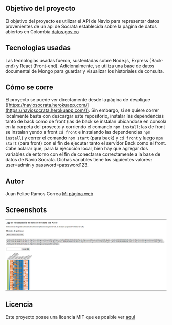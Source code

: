 ## Objetivo del proyecto
El objetivo del proyecto es utilizar el API de Navio para representar datos provenientes de un api de Socrata establecida sobre la página de datos abiertos en Colombia [datos.gov.co](http://datos.gov.co)
## Tecnologías usadas
Las tecnologías usadas fueron, sustentadas sobre Node.js, Express (Back-end) y React (Front-end). Adicionalmente, se utiliza una base de datos documental de Mongo para guardar y visualizar los historiales de consulta.
## Cómo se corre
El proyecto se puede ver directamente desde la página de despligue ([https://naviosocrata.herokuapp.com/](https://naviosocrata.herokuapp.com/)). Sin embargo, si se quiere correr localmente basta con descargar este repositorio, instalar las dependencias tanto de back como de front (las de back se instalan ubicandose en consola en la carpeta del proyecto y corriendo el comando `npm install`; las de front se instalan yendo a front `cd front` e instalando las dependencias `npm install`) y correr el comando `npm start` (para back) y `cd front` y luego `npm start` (para front) con el fin de ejecutar tanto el servidor Back como el front. Cabe aclarar que, para la ejecución local, bien hay que agregar dos variables de entorno con el fin de conectarse correctamente a la base de datos de Navio Socrata. Dichas variables tiene los siguientes valores: user=admin y password=password123.  
## Autor
Juan Felipe Ramos Correa [Mi página web](http://jframos29.github.io)

## Screenshots

![Screenshot](https://github.com/jframos29/navioSocrata/blob/master/screenshot.png)

## Licencia
Este proyecto posee una licencia MIT que es posible ver [aquí](https://github.com/jframos29/navioSocrata/blob/master/LICENSE)
